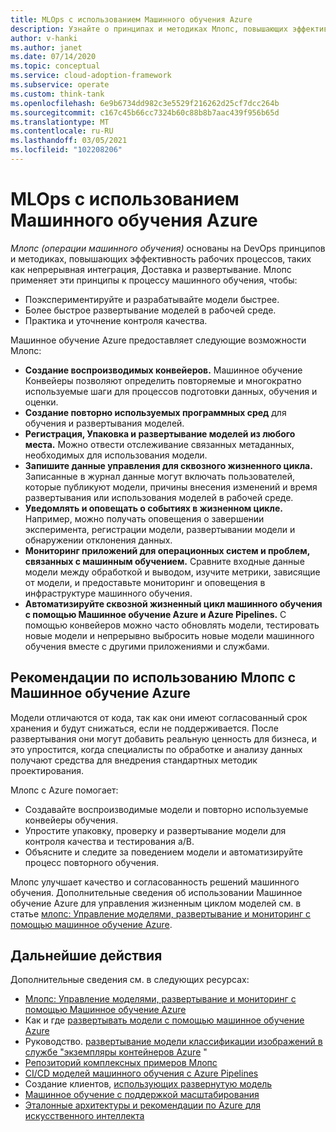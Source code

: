 ```yaml
---
title: MLOps с использованием Машинного обучения Azure
description: Узнайте о принципах и методиках Млопс, повышающих эффективность рабочих процессов, таких как непрерывная интеграция, Доставка и развертывание.
author: v-hanki
ms.author: janet
ms.date: 07/14/2020
ms.topic: conceptual
ms.service: cloud-adoption-framework
ms.subservice: operate
ms.custom: think-tank
ms.openlocfilehash: 6e9b6734dd982c3e5529f216262d25cf7dcc264b
ms.sourcegitcommit: c167c45b66cc7324b60c88b8b7aac439f956b65d
ms.translationtype: MT
ms.contentlocale: ru-RU
ms.lasthandoff: 03/05/2021
ms.locfileid: "102208206"
---
```

# <a name="mlops-with-azure-machine-learning"></a>MLOps с использованием Машинного обучения Azure

*Млопс (операции машинного обучения)* основаны на DevOps принципов и методиках, повышающих эффективность рабочих процессов, таких как непрерывная интеграция, Доставка и развертывание. Млопс применяет эти принципы к процессу машинного обучения, чтобы:

- Поэкспериментируйте и разрабатывайте модели быстрее.
- Более быстрое развертывание моделей в рабочей среде.
- Практика и уточнение контроля качества.

Машинное обучение Azure предоставляет следующие возможности Млопс:

- **Создание воспроизводимых конвейеров.** Машинное обучение Конвейеры позволяют определить повторяемые и многократно используемые шаги для процессов подготовки данных, обучения и оценки.
- **Создание повторно используемых программных сред** для обучения и развертывания моделей.
- **Регистрация, Упаковка и развертывание моделей из любого места.** Можно отвести отслеживание связанных метаданных, необходимых для использования модели.
- **Запишите данные управления для сквозного жизненного цикла.** Записанные в журнал данные могут включать пользователей, которые публикуют модели, причины внесения изменений и время развертывания или использования моделей в рабочей среде.
- **Уведомлять и оповещать о событиях в жизненном цикле.** Например, можно получать оповещения о завершении эксперимента, регистрации модели, развертывании модели и обнаружении отклонения данных.
- **Мониторинг приложений для операционных систем и проблем, связанных с машинным обучением.** Сравните входные данные модели между обработкой и выводом, изучите метрики, зависящие от модели, и предоставьте мониторинг и оповещения в инфраструктуре машинного обучения.
- **Автоматизируйте сквозной жизненный цикл машинного обучения с помощью Машинное обучение Azure и Azure Pipelines.** С помощью конвейеров можно часто обновлять модели, тестировать новые модели и непрерывно выбросить новые модели машинного обучения вместе с другими приложениями и службами.

## <a name="best-practices-for-mlops-with-azure-machine-learning"></a>Рекомендации по использованию Млопс с Машинное обучение Azure

Модели отличаются от кода, так как они имеют согласованный срок хранения и будут снижаться, если не поддерживается. После развертывания они могут добавить реальную ценность для бизнеса, и это упростится, когда специалисты по обработке и анализу данных получают средства для внедрения стандартных методик проектирования.

Млопс с Azure помогает:

- Создавайте воспроизводимые модели и повторно используемые конвейеры обучения.
- Упростите упаковку, проверку и развертывание модели для контроля качества и тестирования a/B.
- Объясните и следите за поведением модели и автоматизируйте процесс повторного обучения.

Млопс улучшает качество и согласованность решений машинного обучения. Дополнительные сведения об использовании Машинное обучение Azure для управления жизненным циклом моделей см. в статье [млопс: Управление моделями, развертывание и мониторинг с помощью машинное обучение Azure](/azure/machine-learning/concept-model-management-and-deployment).

## <a name="next-steps"></a>Дальнейшие действия

Дополнительные сведения см. в следующих ресурсах:

- [Млопс: Управление моделями, развертывание и мониторинг с помощью Машинное обучение Azure](/azure/machine-learning/concept-model-management-and-deployment)
- Как и где [развертывать модели с помощью машинное обучение Azure](/azure/machine-learning/how-to-deploy-and-where)
- Руководство. [развертывание модели классификации изображений в службе "экземпляры контейнеров Azure](/azure/machine-learning/tutorial-deploy-models-with-aml) "
- [Репозиторий комплексных примеров Млопс](https://github.com/microsoft/MLOps)
- [CI/CD моделей машинного обучения с Azure Pipelines](/azure/devops/pipelines/targets/azure-machine-learning)
- Создание клиентов, [использующих развернутую модель](/azure/machine-learning/how-to-consume-web-service)
- [Машинное обучение с поддержкой масштабирования](/azure/architecture/data-guide/big-data/machine-learning-at-scale)
- [Эталонные архитектуры и рекомендации по Azure для искусственного интеллекта](https://github.com/microsoft/AI)
